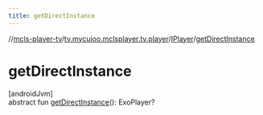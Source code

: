 ```yaml
---
title: getDirectInstance
---
```

//[mcls-player-tv](../../../index.html)/[tv.mycujoo.mclsplayer.tv.player](../index.html)/[IPlayer](index.html)/[getDirectInstance](get-direct-instance.html)



# getDirectInstance



[androidJvm]\
abstract fun [getDirectInstance](get-direct-instance.html)(): ExoPlayer?




